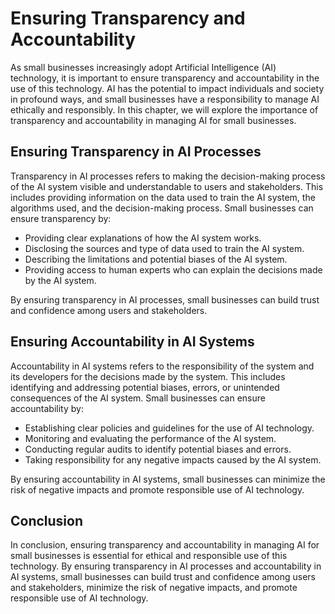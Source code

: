 Ensuring Transparency and Accountability
=====================================================================================

As small businesses increasingly adopt Artificial Intelligence (AI) technology, it is important to ensure transparency and accountability in the use of this technology. AI has the potential to impact individuals and society in profound ways, and small businesses have a responsibility to manage AI ethically and responsibly. In this chapter, we will explore the importance of transparency and accountability in managing AI for small businesses.

Ensuring Transparency in AI Processes
-------------------------------------

Transparency in AI processes refers to making the decision-making process of the AI system visible and understandable to users and stakeholders. This includes providing information on the data used to train the AI system, the algorithms used, and the decision-making process. Small businesses can ensure transparency by:

* Providing clear explanations of how the AI system works.
* Disclosing the sources and type of data used to train the AI system.
* Describing the limitations and potential biases of the AI system.
* Providing access to human experts who can explain the decisions made by the AI system.

By ensuring transparency in AI processes, small businesses can build trust and confidence among users and stakeholders.

Ensuring Accountability in AI Systems
-------------------------------------

Accountability in AI systems refers to the responsibility of the system and its developers for the decisions made by the system. This includes identifying and addressing potential biases, errors, or unintended consequences of the AI system. Small businesses can ensure accountability by:

* Establishing clear policies and guidelines for the use of AI technology.
* Monitoring and evaluating the performance of the AI system.
* Conducting regular audits to identify potential biases and errors.
* Taking responsibility for any negative impacts caused by the AI system.

By ensuring accountability in AI systems, small businesses can minimize the risk of negative impacts and promote responsible use of AI technology.

Conclusion
----------

In conclusion, ensuring transparency and accountability in managing AI for small businesses is essential for ethical and responsible use of this technology. By ensuring transparency in AI processes and accountability in AI systems, small businesses can build trust and confidence among users and stakeholders, minimize the risk of negative impacts, and promote responsible use of AI technology.

